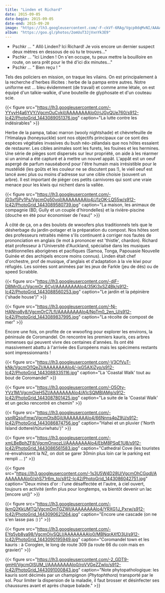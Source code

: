 ```yaml
---
title: "Linden et Richard"
date: 2015-09-05
date-begin: 2015-09-05
date-end: 2015-09-20
image: "https://lh3.googleusercontent.com/-F-ckVf-6RAg/Vgcp0dqMvNI/AAAAAAAAIq4/Sr4uPB-gj7Y/s912-Ic42/IMG_6942.JPG"
album: "https://goo.gl/photos/2omUuT3JjVxnYk3E9"
---
```


- Pschkr ... " Allô Linden? Ici Richard! Je vois encore un dernier suspect deux mètres en dessous de où tu te trouves..."
- Pschkr ... "Ici Linden ! On s'en occupe, tu peux mettre la bouilloire en route, on sera prêt pour le thé d'ici dix minutes..."
- Pschkr ... " Bien reçu ! "

Tels des policiers en mission, on traque les vilains. On est principalement à la recherche d'herbes illicites : herbe de la pampa entre autres. Notre uniforme est ... bleu évidemment (de travail) et comme arme létale, on est équipé d'un talkie-walkie, d'une bouteille de glyphosate et d'un couteau scie.

{{< figure src="https://lh3.googleusercontent.com/-YYyyH4a6YVY/VgcmOuCvkjI/AAAAAAAAIo0/riJGyQUe760/s912-Ic42/PhotoGrid_1443089051376.jpg" caption="La lutte contre les indésirables" >}}

Herbe de la pampa, tabac marron (wooly nightshade) et chèvrefeuille de l'Himalaya (honeysuckle) sont nos objectifs principaux car ce sont des espèces végétales invasives du bush néo-zélandais que nos hôtes essaient de restaurer. Les cibles animales sont les furets, les fouines et les hermines. Une série de pièges sont dispersés sur leur propriété, on aide à les réarmer si un animal a été capturé et à mettre un nouvel appât. L'appât est un oeuf aspergé de parfum nauséabond pour l'être humain mais irrésistible pour le mustélidé (les goûts et les couleur ne se discutent pas !), le vieil oeuf est lancé avec plus ou moins d'adresse sur une cible choisie (souvent un arbre). Il est important de piéger ces petits carnivores qui sont une vraie menace pour les kiwis qui nichent dans la vallée. 

{{< figure src="https://lh3.googleusercontent.com/-jD3xf5Pv1Ps/VgcmOg50vqI/AAAAAAAAIo4/J1zOK-LQ55w/s912-Ic42/PhotoGrid_1443089580739.jpg" caption="La maison, les animaux de compagnie (BD, Gully et un couple d'hirondelles) et la rivière-piscine (douche en été pour économiser de l'eau)" >}}

À côté de ça, on a des boulots de wwoofers plus traditionnels tels que le désherbage du jardin-potager et la préparation du compost. Nos hôtes sont des professeurs retraités même s'ils continuent à corriger nos fautes de prononciation en anglais (le mot à prononcer est 'thistle', chardon). Richard était professeur à l'Université d'Auckland, spécialisé dans les musiques traditionnelles aborigènes et pacifiques (Samoa, Tonga, Papouasie Nouvelle Guinée et des archipels encore moins connus). Linden était chef d'orchestre, prof de musique, d'anglais et d'adaptation à la vie kiwi pour réfugiés. Les soirées sont animées par les jeux de Farkle (jeu de dés) ou de speed Scrabble.

{{< figure src="https://lh3.googleusercontent.com/-djF-DBMn0Lc/VgcmOr_6CyI/AAAAAAAAIo4/35Ki3xSZ4Bk/s912-Ic42/PhotoGrid_1443088560253.jpg" caption="Le jardin et la pépinière ('shade house')" >}}

{{< figure src="https://lh3.googleusercontent.com/-Nj-HANnq8y8/VgcmOrC7LfI/AAAAAAAAIo4/NpTm0_2en_U/s912-Ic42/PhotoGrid_1443089837995.jpg" caption="La récolte de compost de mer" >}}

Encore une fois, on profite de ce wwoofing pour explorer les environs, la péninsule de Coromandel. On rencontre les premiers kauris, ces arbres immenses qui peuvent vivre des centaines d'années. Ils ont été massivement abattu à l'arrivée des Européens mais les spécimens restants sont impressionnants ! 

{{< figure src="https://lh3.googleusercontent.com/-V3CfVuT-kNk/VgcmOl1QeZI/AAAAAAAAIo4/-jxG5AXiZyo/s912-Ic42/PhotoGrid_1443088335116.jpg" caption="La 'Coastal Walk' tout au bout de Coromandel" >}}

{{< figure src="https://lh3.googleusercontent.com/-O5Oty-YVz1M/VgcmOieH5ZI/AAAAAAAAIo4/A1cSQMBlAMg/s912-Ic42/PhotoGrid_1443087801425.jpg" caption="La suite de la 'Coastal Walk' et un gecko rencontré en chemin" >}}

{{< figure src="https://lh3.googleusercontent.com/-vsnRQsjvFmw/VgcmOts8GjI/AAAAAAAAIo4/66Nnns4pZ9U/s912-Ic42/PhotoGrid_1443086874756.jpg" caption="Hahei et un pluvier ('North Island dotterel/tūturiwhatu')" >}}

{{< figure src="https://lh3.googleusercontent.com/-xmLBeBphZF8/VgcmOnxozLI/AAAAAAAAIo4/EbM8PSqE1U8/s912-Ic42/PhotoGrid_1443086561583.jpg" caption="Cathedral Cove (les touristes ré-envahissent la NZ, on doit se garer 30min plus loin car le parking est rempli ... )" >}}

{{< figure src="https://lh3.googleusercontent.com/-1s3U5W4D28U/VgcmOhCGqdI/AAAAAAAAIo0/shS71r6m_to/s912-Ic42/PhotoGrid_1443086042751.jpg" caption="Deux mines d'or : l'une désaffectée et l'autre, à ciel ouvert, toujours en activité (enfin plus pour longtemps, va bientôt devenir un lac [encore un])" >}}

{{< figure src="https://lh3.googleusercontent.com/-IkmQ2KkUMTQ/VgcmOmTGZWI/AAAAAAAAIo4/YRXG1J_Pxrw/s912-Ic42/PhotoGrid_1443090621264.jpg" caption="Encore une cascade (on ne s'en lasse pas :) )" >}}

{{< figure src="https://lh3.googleusercontent.com/-EYq5yb8ya98/VgcmOivSQLI/AAAAAAAAIo0/MBNqrAXfD3U/s912-Ic42/PhotoGrid_1443090195949.jpg" caption="Coromandel town et les kauris : à Coroglen, le long de route 309 (la route 66 du coin mais en gravier)" >}}

{{< figure src="https://lh3.googleusercontent.com/-2_GDT9-gmHI/VgcmOlSUM_I/AAAAAAAAIo0/roVVGeZZwIo/s912-Ic42/PhotoGrid_1443091000843.jpg" caption="Note phytopathologique: les kauris sont décimés par un champignon (<i>Phytophthora</i>) transporté par le sol. Pour limiter la dispersion de la maladie, il faut brosser et désinfecter ses chaussures avant et après chaque balade." >}}






